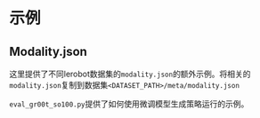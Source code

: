# 示例

## Modality.json

这里提供了不同lerobot数据集的`modality.json`的额外示例。将相关的`modality.json`复制到数据集`<DATASET_PATH>/meta/modality.json`

`eval_gr00t_so100.py`提供了如何使用微调模型生成策略运行的示例。
